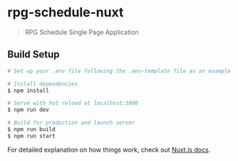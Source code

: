 # rpg-schedule-nuxt

> RPG Schedule Single Page Application

## Build Setup

```bash
# Set up your .env file following the .env-template file as an example

# Install dependencies
$ npm install

# Serve with hot reload at localhost:3000
$ npm run dev

# Build for production and launch server
$ npm run build
$ npm run start
```

For detailed explanation on how things work, check out [Nuxt.js docs](https://nuxtjs.org).
